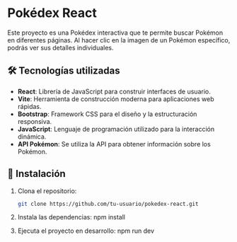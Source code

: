# Pokédex React

Este proyecto es una Pokédex interactiva que te permite buscar Pokémon en diferentes páginas. Al hacer clic en la imagen de un Pokémon específico, podrás ver sus detalles individuales.

## 🛠 Tecnologías utilizadas

- **React**: Librería de JavaScript para construir interfaces de usuario.
- **Vite**: Herramienta de construcción moderna para aplicaciones web rápidas.
- **Bootstrap**: Framework CSS para el diseño y la estructuración responsiva.
- **JavaScript**: Lenguaje de programación utilizado para la interacción dinámica.
- **API Pokémon**: Se utiliza la API para obtener información sobre los Pokémon.

## 🚀 Instalación

1. Clona el repositorio:
   ```bash
   git clone https://github.com/tu-usuario/pokedex-react.git

2. Instala las dependencias:
  npm install

3. Ejecuta el proyecto en desarrollo:
  npm run dev
